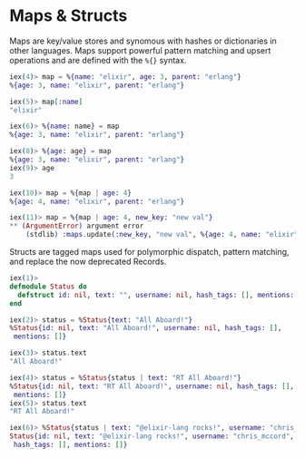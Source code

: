 # Maps & Structs

Maps are key/value stores and synomous with hashes or dictionaries in other languages. Maps support powerful pattern matching and upsert operations and are defined with the `%{}` syntax.

```elixir
iex(4)> map = %{name: "elixir", age: 3, parent: "erlang"}
%{age: 3, name: "elixir", parent: "erlang"}

iex(5)> map[:name]
"elixir"

iex(6)> %{name: name} = map
%{age: 3, name: "elixir", parent: "erlang"}

iex(8)> %{age: age} = map
%{age: 3, name: "elixir", parent: "erlang"}
iex(9)> age
3

iex(10)> map = %{map | age: 4}
%{age: 4, name: "elixir", parent: "erlang"}

iex(11)> map = %{map | age: 4, new_key: "new val"}
** (ArgumentError) argument error
    (stdlib) :maps.update(:new_key, "new val", %{age: 4, name: "elixir", parent: "erlang"})
```

Structs are tagged maps used for polymorphic dispatch, pattern matching, and replace the now deprecated Records.

```elixir
iex(1)>
defmodule Status do
  defstruct id: nil, text: "", username: nil, hash_tags: [], mentions: []
end

iex(2)> status = %Status{text: "All Aboard!"}
%Status{id: nil, text: "All Aboard!", username: nil, hash_tags: [],
 mentions: []}

iex(3)> status.text
"All Aboard!"

iex(4)> status = %Status{status | text: "RT All Aboard!"}
%Status{id: nil, text: "RT All Aboard!", username: nil, hash_tags: [],
 mentions: []}
iex(5)> status.text
"RT All Aboard!"

iex(6)> %Status{status | text: "@elixir-lang rocks!", username: "chris_mccord"}
Status{id: nil, text: "@elixir-lang rocks!", username: "chris_mccord",
 hash_tags: [], mentions: []}
 ```

